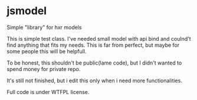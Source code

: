 # jsmodel
Simple "library" for hxr models

This is simple test class. I've needed small model with api bind and coulnd't find anything that fits my needs.
This is far from perfect, but maybe for some people this will be helpfull.

To be honest, this shouldn't be public(lame code), but I didn't wanted to spend money for private repo.

It's still not finished, but i edit this only when i need more functionalities.

Full code is under WTFPL license.